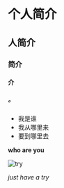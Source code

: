 # 个人简介
## 人简介
### 简介
#### 介
##### 。


* 我是谁
* 我从哪里来
* 要到哪里去


**who are you**

![try](http://news.bjut.edu.cn/upload/gdyw/1472806764415.jpg)


*just have a try*

